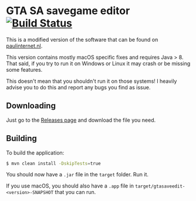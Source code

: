 # GTA SA savegame editor [![Build Status](https://travis-ci.org/lfuelling/gtasa-savegame-editor.svg?branch=master)](https://travis-ci.org/lfuelling/gtasa-savegame-editor)

This is a modified version of the software that can be found on [paulinternet.nl](http://paulinternet.nl/?page=sa).

This version contains mostly macOS specific fixes and requires Java > 8. That said, if you try to run it on Windows or Linux it may crash or be missing some features.

This doesn't mean that you shouldn't run it on those systems! I heavily advise you to do this and report any bugs you find as issue.

## Downloading

Just go to the [Releases page](https://github.com/lfuelling/gtasa-savegame-editor/releases) and download the file you need.


## Building

To build the application:

```bash
$ mvn clean install -DskipTests=true
```

You should now have a `.jar` file in the `target` folder. Run it.

If you use macOS, you should also have a `.app` file in `target/gtasaveedit-<version>-SNAPSHOT` that you can run.
